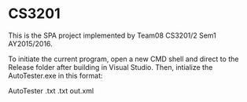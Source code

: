 # CS3201
This is the SPA project implemented by Team08 CS3201/2 Sem1 AY2015/2016.

To initiate the current program, open a new CMD shell and direct to the Release folder after building in Visual Studio. Then, intialize the AutoTester.exe in this format:

AutoTester <Source Name>.txt <Query Name>.txt out.xml